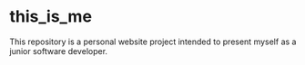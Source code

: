 # this_is_me
This repository is a personal website project intended to present myself as a junior software developer.
